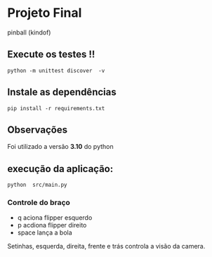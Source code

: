# Projeto Final

pinball (kindof)




## Execute os testes !!

```shell
python -m unittest discover  -v 
```

## Instale as dependências 
```shell
pip install -r requirements.txt
```

## Observações
Foi utilizado a versão __3.10__ do python 

## execução da aplicação:
```shell
python  src/main.py    
```

### Controle do braço

- q aciona flipper esquerdo
- p acdiona flipper direito
- space lança a bola 


Setinhas, esquerda, direita, frente e trás controla a visão da camera.


<!-- ![imagem_exemplo](images/braco_robotico.png) -->